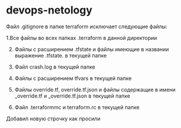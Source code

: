 # devops-netology
Файл .gitignore в папке terraform исключает следующие файлы:

1.Все файлы во всех папках .terraform в данной директории

2. Файлы с расширением .tfstate и файлы имеющие в названии выражение .tfstate. в текущей папке

3. Файл crash.log в текущей папке 

4. Файлы с расширением tfvars в текущей папке

5. Файлы override.tf, override.tf.json и файлы содержащие в имени _override.tf и _override.tf.json в текущей папке

6. Файл .terraformmc и terraform.rc в текущей папке

Добавил новую строчку как просили 